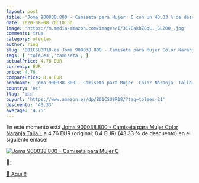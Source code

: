 ```yaml
---
layout: post
title: 'Joma 900038.800 - Camiseta para Mujer  C con un 43.33 % de descuento'
date: 2020-08-08 20:10:50
image: 'https://m.media-amazon.com/images/I/317EakhZGqL._SL200_.jpg'
comments: true
category: ofertas
author: ring
slug: 'B01CSU8R18-es Joma 900038.800 - Camiseta para Mujer Color Naranja Talla L'
tags: [ 'tole.es','camiseta', ]
actualPrice: 4.76 EUR
currency: EUR
price: 4.76
comparePrice: 8.4 EUR
prodname: 'Joma 900038.800 - Camiseta para Mujer  Color Naranja  Talla L'
country: 'es'
flag: '🇪🇸'
buyurl: 'https://www.amazon.es/dp/B01CSU8R18/?tag=tolees-21'
descuento: '43.33'
average: '4.76'
---
```


En este momento está [Joma 900038.800 - Camiseta para Mujer  Color Naranja  Talla L](https://www.amazon.es/dp/B01CSU8R18/?tag=tolees-21) a 4.76 EUR (original: 8.4 EUR) (43.33 %  de descuento) en el siguiente enlace!

[![Joma 900038.800 - Camiseta para Mujer  C](https://m.media-amazon.com/images/I/317EakhZGqL._SL200_.jpg)](https://www.amazon.es/dp/B01CSU8R18/?tag=tolees-21)

🔎:


[🛒 Aquí!!!](https://www.amazon.es/dp/B01CSU8R18/?tag=tolees-21)
